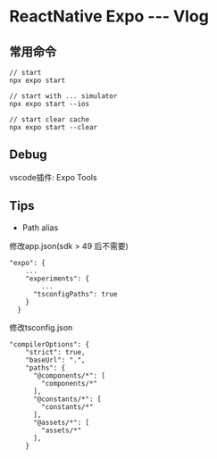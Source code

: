 # ReactNative Expo --- Vlog

## 常用命令

```
// start
npx expo start

// start with ... simulator
npx expo start --ios

// start clear cache
npx expo start --clear

```

## Debug
vscode插件: Expo Tools

## Tips

- Path alias

修改app.json(sdk > 49 后不需要)
```
"expo": {
    ...
    "experiments": {
        ...
      "tsconfigPaths": true
    }
  }
```

修改tsconfig.json
```
"compilerOptions": {
    "strict": true,
    "baseUrl": ".",
    "paths": {
      "@components/*": [
        "components/*"
      ],
      "@constants/*": [
        "constants/*"
      ],
      "@assets/*": [
        "assets/*"
      ],
    }
```
